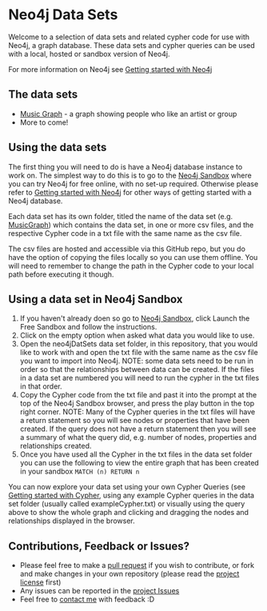 # Neo4j Data Sets

Welcome to a selection of data sets and related cypher code for use with Neo4j, a graph database. These data sets and cypher queries can be used with a local, hosted or sandbox version of Neo4j.

For more information on Neo4j see [Getting started with Neo4j](https://neo4j.com/try-neo4j/)

## The data sets
- [Music Graph](https://github.com/jacquibo/neo4jDataSets/tree/main/MusicGraph) - a graph showing people who like an artist or group
- More to come!

## Using the data sets

The first thing you will need to do is have a Neo4j database instance to work on. The simplest way to do this is to go to the [Neo4j Sandbox](https://neo4j.com/sandbox/?utm_source=tekiegirl) where you can try Neo4j for free online, with no set-up required. Otherwise please refer to [Getting started with Neo4j](https://neo4j.com/try-neo4j/) for other ways of getting started with a Neo4j database.

Each data set has its own folder, titled the name of the data set (e.g. [MusicGraph](https://github.com/jacquibo/neo4jDataSets/tree/main/MusicGraph)) which contains the data set, in one or more csv files, and the respective Cypher code in a txt file with the same name as the csv file.

The csv files are hosted and accessible via this GitHub repo, but you do have the option of copying the files locally so you can use them offline. You will need to remember to change the path in the Cypher code to your local path before executing it though.

## Using a data set in Neo4j Sandbox
1. If you haven't already doen so go to [Neo4j Sandbox](https://neo4j.com/sandbox/?utm_source=tekiegirl), click Launch the Free Sandbox and follow the instructions.
2. Click on the empty option when asked what data you would like to use.
3. Open the neo4jDatSets data set folder, in this repository, that you would like to work with and open the txt file with the same name as the csv file you want to import into Neo4j.
NOTE: some data sets need to be run in order so that the relationships between data can be created. If the files in a data set are numbered you will need to run the cypher in the txt files in that order.
4. Copy the Cypher code from the txt file and past it into the prompt at the top of the Neo4j Sandbox browser, and press the play button in the top right corner.
NOTE: Many of the Cypher queries in the txt files will have a return statement so you will see nodes or properties that have been created. If the query does not have a return statement then you will see a summary of what the query did, e.g. number of nodes, properties and relationships created.
5. Once you have used all the Cypher in the txt files in the data set folder you can use the following to view the entire graph that has been created in your sandbox
`MATCH (n) RETURN n`

You can now explore your data set using your own Cypher Queries (see [Getting started with Cypher](https://neo4j.com/developer/cypher/), using any example Cypher queries in the data set folder (usually called exampleCypher.txt) or visually using the query above to show the whole graph and clicking and dragging the nodes and relationships displayed in the browser.

## Contributions, Feedback or Issues?
- Please feel free to make a [pull request](https://github.com/jacquibo/neo4jDataSets/pulls) if you wish to contribute, or fork and make changes in your own repository (please read the [project license](https://github.com/jacquibo/neo4jDataSets/blob/main/LICENSE) first)
- Any issues can be reported in the [project Issues](https://github.com/jacquibo/neo4jDataSets/issues)
- Feel free to [contact me](https://github.com/jacquibo) with feedback :D
